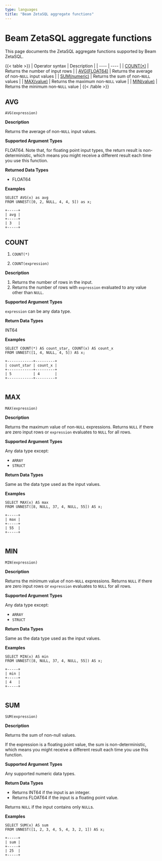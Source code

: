 ```yaml
---
type: languages
title: "Beam ZetaSQL aggregate functions"
---
```

<!--
Licensed under the Apache License, Version 2.0 (the "License");
you may not use this file except in compliance with the License.
You may obtain a copy of the License at

http://www.apache.org/licenses/LICENSE-2.0

Unless required by applicable law or agreed to in writing, software
distributed under the License is distributed on an "AS IS" BASIS,
WITHOUT WARRANTIES OR CONDITIONS OF ANY KIND, either express or implied.
See the License for the specific language governing permissions and
limitations under the License.
-->

# Beam ZetaSQL aggregate functions

This page documents the ZetaSQL aggregate functions supported by Beam ZetaSQL.

{{< table >}}
| Operator syntax | Description |
| ---- | ---- |
| [COUNT(*)](#count) | Returns the number of input rows |
| [AVG(FLOAT64)](#avg) | Returns the average of non-`NULL` input values |
| [SUM(numeric)](#sum) | Returns the sum of non-`NULL` values |
| [MAX(value)](#max) | Returns the maximum non-`NULL` value |
| [MIN(value)](#min) | Returns the minimum non-`NULL` value |
{{< /table >}}

## AVG

```
AVG(expression)
```

**Description**

Returns the average of non-`NULL` input values.

**Supported Argument Types**

FLOAT64. Note that, for floating point input types, the return result
is non-deterministic, which means you might receive a different result each time
you use this function.

**Returned Data Types**

+ FLOAT64


**Examples**

```
SELECT AVG(x) as avg
FROM UNNEST([0, 2, NULL, 4, 4, 5]) as x;

+-----+
| avg |
+-----+
| 3   |
+-----+

```

## COUNT

1. `COUNT(*)`

2. `COUNT(expression)`

**Description**

1. Returns the number of rows in the input.
2. Returns the number of rows with `expression` evaluated to any value other
   than `NULL`.

**Supported Argument Types**

`expression` can be any data type.

**Return Data Types**

INT64

**Examples**

```
SELECT COUNT(*) AS count_star, COUNT(x) AS count_x
FROM UNNEST([1, 4, NULL, 4, 5]) AS x;

+------------+---------+
| count_star | count_x |
+------------+---------+
| 5          | 4       |
+------------+---------+


```

## MAX
```
MAX(expression)
```

**Description**

Returns the maximum value of non-`NULL` expressions. Returns `NULL` if there
are zero input rows or `expression` evaluates to `NULL` for all rows.

**Supported Argument Types**

Any data type except:
+ `ARRAY`
+ `STRUCT`

**Return Data Types**

Same as the data type used as the input values.

**Examples**

```
SELECT MAX(x) AS max
FROM UNNEST([8, NULL, 37, 4, NULL, 55]) AS x;

+-----+
| max |
+-----+
| 55  |
+-----+


```

## MIN
```
MIN(expression)
```

**Description**

Returns the minimum value of non-`NULL` expressions. Returns `NULL` if there
are zero input rows or `expression` evaluates to `NULL` for all rows.

**Supported Argument Types**

Any data type except:
+ `ARRAY`
+ `STRUCT`

**Return Data Types**

Same as the data type used as the input values.

**Examples**

```
SELECT MIN(x) AS min
FROM UNNEST([8, NULL, 37, 4, NULL, 55]) AS x;

+-----+
| min |
+-----+
| 4   |
+-----+


```

## SUM
```
SUM(expression)
```

**Description**

Returns the sum of non-null values.

If the expression is a floating point value, the sum is non-deterministic, which means you might receive a different result each time you use this function.

**Supported Argument Types**

Any supported numeric data types.

**Return Data Types**

+ Returns INT64 if the input is an integer.
+ Returns FLOAT64 if the input is a floating point
value.

Returns `NULL` if the input contains only `NULL`s.

**Examples**

```
SELECT SUM(x) AS sum
FROM UNNEST([1, 2, 3, 4, 5, 4, 3, 2, 1]) AS x;

+-----+
| sum |
+-----+
| 25  |
+-----+


```
